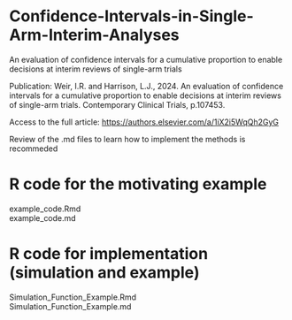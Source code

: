 # Confidence-Intervals-in-Single-Arm-Interim-Analyses
An evaluation of confidence intervals for a cumulative proportion to enable decisions at interim reviews of single-arm trials

Publication: Weir, I.R. and Harrison, L.J., 2024. An evaluation of confidence intervals for a cumulative proportion to enable decisions at interim reviews of single-arm trials. Contemporary Clinical Trials, p.107453.

Access to the full article: https://authors.elsevier.com/a/1iX2i5WqQh2GyG 

Review of the .md files to learn how to implement the methods is recommeded

# R code for the motivating example
example_code.Rmd  
example_code.md

# R code for implementation (simulation and example)
Simulation_Function_Example.Rmd  
Simulation_Function_Example.md
